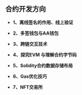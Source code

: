 ## 合约开发方向

- **1、离线签名的作用、线上验证**

- **2、多签钱包与AA钱包**

- **3、跨链交互技术**

- **4、探究EVM 与理解合约字节码**

- **5、Solidity合约数据存储布局**

- **6、Gas优化技巧**

- **7、NFT交易所**
